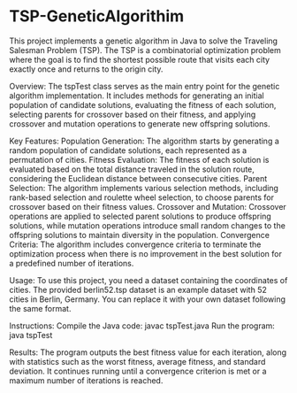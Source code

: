 ﻿# TSP-GeneticAlgorithim
 
This project implements a genetic algorithm in Java to solve the Traveling Salesman Problem (TSP). The TSP is a combinatorial optimization problem where the goal is to find the shortest possible route that visits each city exactly once and returns to the origin city.

Overview:
The tspTest class serves as the main entry point for the genetic algorithm implementation. It includes methods for generating an initial population of candidate solutions, evaluating the fitness of each solution, selecting parents for crossover based on their fitness, and applying crossover and mutation operations to generate new offspring solutions.

Key Features:
Population Generation: The algorithm starts by generating a random population of candidate solutions, each represented as a permutation of cities.
Fitness Evaluation: The fitness of each solution is evaluated based on the total distance traveled in the solution route, considering the Euclidean distance between consecutive cities.
Parent Selection: The algorithm implements various selection methods, including rank-based selection and roulette wheel selection, to choose parents for crossover based on their fitness values.
Crossover and Mutation: Crossover operations are applied to selected parent solutions to produce offspring solutions, while mutation operations introduce small random changes to the offspring solutions to maintain diversity in the population.
Convergence Criteria: The algorithm includes convergence criteria to terminate the optimization process when there is no improvement in the best solution for a predefined number of iterations.

Usage:
To use this project, you need a dataset containing the coordinates of cities. The provided berlin52.tsp dataset is an example dataset with 52 cities in Berlin, Germany. You can replace it with your own dataset following the same format.

Instructions:
Compile the Java code: javac tspTest.java
Run the program: java tspTest

Results:
The program outputs the best fitness value for each iteration, along with statistics such as the worst fitness, average fitness, and standard deviation. It continues running until a convergence criterion is met or a maximum number of iterations is reached.
